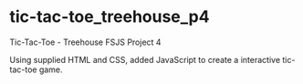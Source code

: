 # tic-tac-toe_treehouse_p4

Tic-Tac-Toe - Treehouse FSJS Project 4

Using supplied HTML and CSS, added JavaScript to create a interactive tic-tac-toe game.
